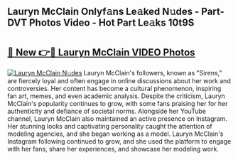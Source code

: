 ## Lauryn McClain Onlyf𝚊ns Le𝚊ked N𝚞des - Part-DVT Photos Video - Hot Part Le𝚊ks 10t9S

# <h2><a href="http://ab4769.deff.icu/?id=Lauryn+McClain">🔗 New 👉🔴 Lauryn McClain VIDEO Photos</a></h2>

[![Lauryn McClain N𝚞des](https://i.imgur.com/rIISA9y.gif)](http://ab4769.deff.icu/?id=Lauryn+McClain)
Lauryn McClain's followers, known as "Sirens," are fiercely loyal and often engage in online discussions about her work and controversies. Her content has become a cultural phenomenon, inspiring fan art, memes, and even academic analysis. Despite the criticism, Lauryn McClain's popularity continues to grow, with some fans praising her for her authenticity and defiance of societal norms. Alongside her YouTube channel, Lauryn McClain also maintained an active presence on Instagram. Her stunning looks and captivating personality caught the attention of modeling agencies, and she began working as a model. Lauryn McClain's Instagram following continued to grow, and she used the platform to engage with her fans, share her experiences, and showcase her modeling work.
